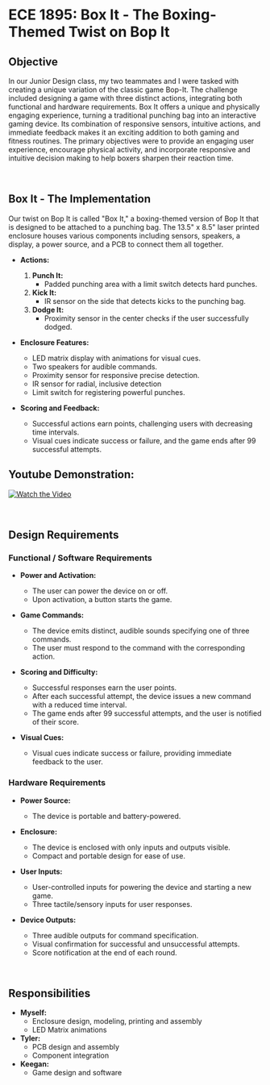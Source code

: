 # ECE 1895: Box It - The Boxing-Themed Twist on Bop It

## Objective

In our Junior Design class, my two teammates and I were tasked with creating a unique variation of the classic game Bop-It. The challenge included designing a game with three distinct actions, integrating both functional and hardware requirements. Box It offers a unique and physically engaging experience, turning a traditional punching bag into an interactive gaming device. Its combination of responsive sensors, intuitive actions, and immediate feedback makes it an exciting addition to both gaming and fitness routines. The primary objectives were to provide an engaging user experience, encourage physical activity, and incorporate responsive and intuitive decision making to help boxers sharpen their reaction time.

<br>

## Box It - The Implementation

Our twist on Bop It is called "Box It," a boxing-themed version of Bop It that is designed to be attached to a punching bag. The 13.5" x 8.5" laser printed enclosure houses various components including sensors, speakers, a display, a power source, and a PCB to connect them all together.

- **Actions:**
  1. **Punch It:**
     - Padded punching area with a limit switch detects hard punches.
  2. **Kick It:**
     - IR sensor on the side that detects kicks to the punching bag.
  3. **Dodge It:**
     - Proximity sensor in the center checks if the user successfully dodged.

- **Enclosure Features:**
  - LED matrix display with animations for visual cues.
  - Two speakers for audible commands.
  - Proximity sensor for responsive precise detection.
  - IR sensor for radial, inclusive detection
  - Limit switch for registering powerful punches.

- **Scoring and Feedback:**
  - Successful actions earn points, challenging users with decreasing time intervals.
  - Visual cues indicate success or failure, and the game ends after 99 successful attempts.


## Youtube Demonstration:
[![Watch the Video](https://img.youtube.com/vi/TcJYKmGF-bU/maxresdefault.jpg)](https://youtu.be/TcJYKmGF-bU)

<br>


## Design Requirements

### Functional / Software Requirements

- **Power and Activation:**
  - The user can power the device on or off.
  - Upon activation, a button starts the game.

- **Game Commands:**
  - The device emits distinct, audible sounds specifying one of three commands.
  - The user must respond to the command with the corresponding action.

- **Scoring and Difficulty:**
  - Successful responses earn the user points.
  - After each successful attempt, the device issues a new command with a reduced time interval.
  - The game ends after 99 successful attempts, and the user is notified of their score.

- **Visual Cues:**
  - Visual cues indicate success or failure, providing immediate feedback to the user.

### Hardware Requirements

- **Power Source:**
  - The device is portable and battery-powered.

- **Enclosure:**
  - The device is enclosed with only inputs and outputs visible.
  - Compact and portable design for ease of use.

- **User Inputs:**
  - User-controlled inputs for powering the device and starting a new game.
  - Three tactile/sensory inputs for user responses.

- **Device Outputs:**
  - Three audible outputs for command specification.
  - Visual confirmation for successful and unsuccessful attempts.
  - Score notification at the end of each round.
 
<br>

## Responsibilities
- **Myself:**
    - Enclosure design, modeling, printing and assembly
    - LED Matrix animations
- **Tyler:**
    - PCB design and assembly
    - Component integration
- **Keegan:**
    - Game design and software

